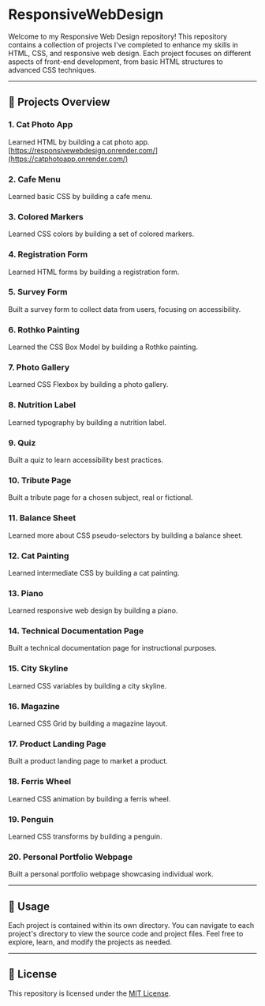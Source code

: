 # ResponsiveWebDesign

Welcome to my Responsive Web Design repository! This repository contains a collection of projects I've completed to enhance my skills in HTML, CSS, and responsive web design. Each project focuses on different aspects of front-end development, from basic HTML structures to advanced CSS techniques.

---

## 🚀 Projects Overview

### 1. Cat Photo App
Learned HTML by building a cat photo app.
[https://responsivewebdesign.onrender.com/](https://catphotoapp.onrender.com/)

### 2. Cafe Menu
Learned basic CSS by building a cafe menu.

### 3. Colored Markers
Learned CSS colors by building a set of colored markers.

### 4. Registration Form
Learned HTML forms by building a registration form.

### 5. Survey Form
Built a survey form to collect data from users, focusing on accessibility.

### 6. Rothko Painting
Learned the CSS Box Model by building a Rothko painting.

### 7. Photo Gallery
Learned CSS Flexbox by building a photo gallery.

### 8. Nutrition Label
Learned typography by building a nutrition label.

### 9. Quiz
Built a quiz to learn accessibility best practices.

### 10. Tribute Page
Built a tribute page for a chosen subject, real or fictional.

### 11. Balance Sheet
Learned more about CSS pseudo-selectors by building a balance sheet.

### 12. Cat Painting
Learned intermediate CSS by building a cat painting.

### 13. Piano
Learned responsive web design by building a piano.

### 14. Technical Documentation Page
Built a technical documentation page for instructional purposes.

### 15. City Skyline
Learned CSS variables by building a city skyline.

### 16. Magazine
Learned CSS Grid by building a magazine layout.

### 17. Product Landing Page
Built a product landing page to market a product.

### 18. Ferris Wheel
Learned CSS animation by building a ferris wheel.

### 19. Penguin
Learned CSS transforms by building a penguin.

### 20. Personal Portfolio Webpage
Built a personal portfolio webpage showcasing individual work.

---

## 📂 Usage

Each project is contained within its own directory. You can navigate to each project's directory to view the source code and project files. Feel free to explore, learn, and modify the projects as needed.

---

## 📝 License

This repository is licensed under the [MIT License](LICENSE).
